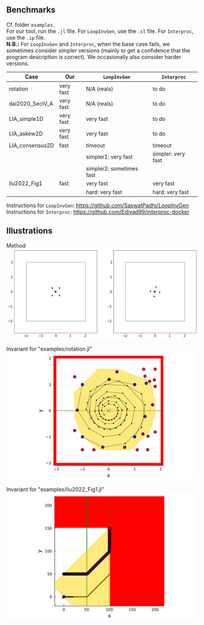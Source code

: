 ## Benchmarks

Cf. folder `examples`.<br>
For our tool, run the `.jl` file.
For `LoopInvGen`, use the `.sl` file.
For `Interproc`, use the `.ip` file.<br>
**N.B.:** For `LoopInvGen` and `Interproc`, when the base case fails, we sometimes consider simpler versions (mainly to get a confidence that the program description is correct).
We occasionally also consider harder versions.

| Case | Our | `LoopInvGen` | `Interproc` |
| --- | --- | --- | --- |
| rotation | very fast | N/A (reals) | to do |
| dai2020_SecIV_A | very fast | N/A (reals) | to do
| LIA_simple1D | very fast | very fast | to do
| LIA_askew2D | very fast | very fast | to do
| LIA_consensus2D | fast | timeout | timeout
||| simpler1: very fast | simpler: very fast
||| simpler2: sometimes fast
| liu2022_Fig1 | fast | very fast | very fast |
||| hard: very fast | hard: very fast |


Instructions for `LoopInvGen`: https://github.com/SaswatPadhi/LoopInvGen<br>
Instructions for `Interproc`: https://github.com/Edivad99/interproc-docker

## Illustrations

Method<br>
![GUI](https://github.com/guberger/CEGISPolyhedralBarrier.jl/blob/main/animation_rotating.gif)

Invariant for "examples/rotation.jl"<br>
![GUI](https://github.com/guberger/CEGISPolyhedralBarrier.jl/blob/main/fig_rotation_full.png)

Invariant for "examples/liu2022_Fig1.jl"<br>
![GUI](https://github.com/guberger/CEGISPolyhedralBarrier.jl/blob/main/fig_liu2022_Fig1.png)
